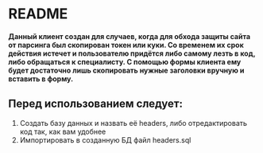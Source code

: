 # README
#### Данный клиент создан для случаев, когда для обхода защиты сайта от парсинга был скопирован токен или куки. Со временем их срок действия истечет и пользователю придётся либо самому лезть в код, либо обращаться к специалисту. С помощью формы клиента ему будет достаточно лишь скопировать нужные заголовки вручную и вставить в форму.
## Перед использованием следует:
1. Создать базу данных и назвать её headers, либо отредактировать код так, как вам удобнее
2. Импортировать в созданную БД файл headers.sql
